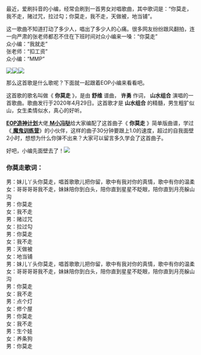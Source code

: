 

最近，爱刷抖音的小编，经常会刷到一首男女对唱歌曲，其中歌词是：“你莫走，我不走，赌过咒，拉过勾；你莫走，我不走，天做被，地当铺”。

这一歌曲不知道打动了多少人，唱出了多少人的心痛。很多网友纷纷跟风翻拍，连一向严肃的张老师都忍不住在下班时间对众小编来一嗓：“你莫走”  
众小编：“我就走”  
张老师：“扣工资”  
众小编：“MMP”

![](/Public/editor/plugins/emoticons/images/9.gif)![](/Public/editor/plugins/emoticons/images/26.gif)![](/Public/editor/plugins/emoticons/images/36.gif)

那么这首歌是什么歌呢？下面就一起跟着EOP小编来看看吧。

这首歌的歌名叫做《 **你莫走** 》，是由 **舒维** 谱曲， **许勇** 作词， **山水组合**
演唱的一首歌曲。歌曲发行于2020年4月29日。这首歌才是 **山水组合** 的精髓，男生粗犷似山，女生柔情似水，真心的好听。

[**EOP造神计划**](/Article-210-EOP造神计划——免费学琴从今天开始.html)大佬[
**M小冯哒**](https://www.everyonepiano.cn/user-174829.html)给大家编配了这首曲子《 **你莫走**
》简单版曲谱，学过《[
**魔鬼训练营**](/Sale.html)》的小伙伴，这样的曲子30分钟要跟上1.0的速度，超过的自我面壁2小时，想想为什么你弹不出来？大家可以留言多久学会了这首曲子。

好吧，小编先面壁去了！![](/Public/editor/plugins/emoticons/images/18.gif)

### 你莫走歌词：

男：妹儿丫头你莫走，唱首歌歌儿把你留，歌中有我对你的真情，歌中有你的温柔  
女：哥哥哥哥我不走，妹妹陪你到白头，陪你直到星星不眨眼，陪你直到月亮躲山沟  
男：你莫走  
女：我不走  
男：赌过咒  
女：拉过勾  
男：你莫走  
女：我不走  
男：天做被  
女：地当铺  
男：妹儿丫头你莫走，唱首歌歌儿把你留，歌中有我对你的真情，歌中有你的温柔  
女：哥哥哥哥我不走，妹妹陪你到白头，陪你直到星星不眨眼，陪你直到月亮躲山沟  
男：你莫走  
女：我不走  
男：点个灯  
女：修个屋  
男：你莫走  
女：我不走  
男：生个娃  
女：养条狗  
男：你莫走

